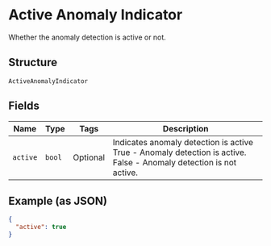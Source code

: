 
# Active Anomaly Indicator

Whether the anomaly detection is active or not.

## Structure

`ActiveAnomalyIndicator`

## Fields

| Name | Type | Tags | Description |
|  --- | --- | --- | --- |
| `active` | `bool` | Optional | Indicates anomaly detection is active<br />True - Anomaly detection is active.<br />False - Anomaly detection is not active. |

## Example (as JSON)

```json
{
  "active": true
}
```

